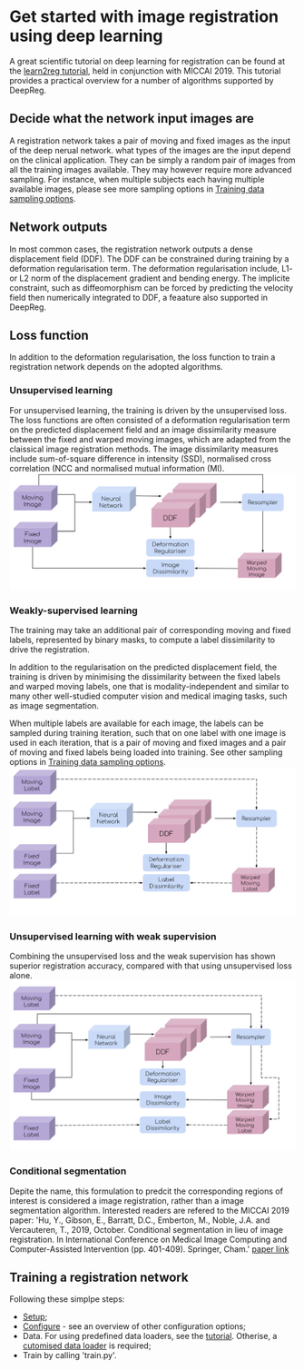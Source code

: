 # Get started with image registration using deep learning

A great scientific tutorial on deep learning for registration can be found at the [learn2reg tutorial](https://learn2reg.github.io/), held in conjunction with MICCAI 2019. This tutorial provides a practical overview for a number of algorithms supported by DeepReg.

## Decide what the network input images are
A registration network takes a pair of moving and fixed images as the input of the deep nerual network. what types of the images are the input depend on the clinical application. They can be simply a random pair of images from all the training images available. They may however require more advanced sampling. For instance, when multiple subjects each having multiple available images, please see more sampling options in [Training data sampling options](./sampling.md).

## Network outputs
In most common cases, the registration network outputs a dense displacement field (DDF). The DDF can be constrained during training by a deformation regularisation term. The deformation regularisation include, L1- or L2 norm of the displacement gradient and bending energy. The implicite constraint, such as diffeomorphism can be forced by predicting the velocity field then numerically integrated to DDF, a feaature also supported in DeepReg.

## Loss function
In addition to the deformation regularisation, the loss function to train a registration network depends on the adopted algorithms. 

### Unsupervised learning
For unsupervised learning, the training is driven by the unsupervised loss. The loss functions are often consisted of a deformation regularisation term on the predicted displacement field and an image dissimilarity measure between the fixed and warped moving images, which are adapted from the claissical image registration methods. The image dissimilarity measures include sum-of-square difference in intensity (SSD), normalised cross correlation (NCC and normalised mutual information (MI). 
![alt text](./media/deepreg-tutorial-unsupervised.svg "Unsupervised")

### Weakly-supervised learning
The training may take an additional pair of corresponding moving and fixed labels, represented by binary masks, to compute a label dissimilarity to drive the registration.  

In addition to the regularisation on the predicted displacement field, the training is driven by minimising the dissimilarity between the fixed labels and warped moving labels, one that is modality-independent and similar to many other well-studied computer vision and medical imaging tasks, such as image segmentation. 

When multiple labels are available for each image, the labels can be sampled during training iteration, such that on one label with one image is used in each iteration, that is a pair of moving and fixed images and a pair of moving and fixed labels being loaded into training. See other sampling options in [Training data sampling options](./sampling.md).
![alt text](./media/deepreg-tutorial-weakly.svg "Weakly")

### Unsupervised learning with weak supervision
Combining the unsupervised loss and the weak supervision has shown superior registration accuracy, compared with that using unsupervised loss alone.
![alt text](./media/deepreg-tutorial-combined.svg "combined")


### Conditional segmentation
Depite the name, this formulation to predcit the corresponding regions of interest is considered a image registration, rather than a image segmentation algorithm. Interested readers are refered to the MICCAI 2019 paper:
'Hu, Y., Gibson, E., Barratt, D.C., Emberton, M., Noble, J.A. and Vercauteren, T., 2019, October. Conditional segmentation in lieu of image registration. In International Conference on Medical Image Computing and Computer-Assisted Intervention (pp. 401-409). Springer, Cham.'
[paper link](https://arxiv.org/abs/1907.00438)


## Training a registration network
Following these simplpe steps:
- [Setup](./setup.md); 
- [Configure](./configuration.md) - see an overview of other configuration options;
- Data. For using predefined data loaders, see the [tutorial](./predefined_loaders.md). Otherise, a [cutomised data loader](./cutomise_loaders) is required;
- Train by calling 'train.py'.
